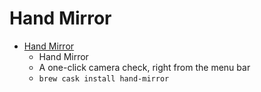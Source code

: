 # Hand Mirror
- [Hand Mirror](https://handmirror.app/)
  -  Hand Mirror
  - A one-click camera check, right from the menu bar
  - `brew cask install hand-mirror`
